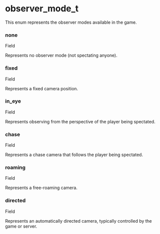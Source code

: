 # observer\_mode\_t

This enum represents the observer modes available in the game.

### none﻿ <a href="#none" id="none"></a>

Field

Represents no observer mode (not spectating anyone).

### fixed﻿ <a href="#fixed" id="fixed"></a>

Field

Represents a fixed camera position.

### in\_eye﻿ <a href="#in-eye" id="in-eye"></a>

Field

Represents observing from the perspective of the player being spectated.

### chase﻿ <a href="#chase" id="chase"></a>

Field

Represents a chase camera that follows the player being spectated.

### roaming﻿ <a href="#roaming" id="roaming"></a>

Field

Represents a free-roaming camera.

### directed﻿ <a href="#directed" id="directed"></a>

Field

Represents an automatically directed camera, typically controlled by the game or server.
